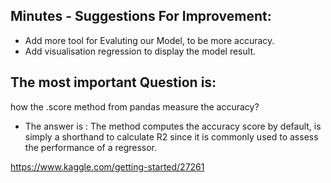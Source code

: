 
## Minutes - Suggestions For Improvement: 

* Add more tool for Evaluting our Model, to be more accuracy.
* Add visualisation regression to display the model result. 


## The most important Question is:
how the .score method from pandas measure the accuracy?
* The answer is : 
The method computes the accuracy score by default, is simply a shorthand to calculate R2 since it is commonly used to assess the performance of a regressor.



https://www.kaggle.com/getting-started/27261
